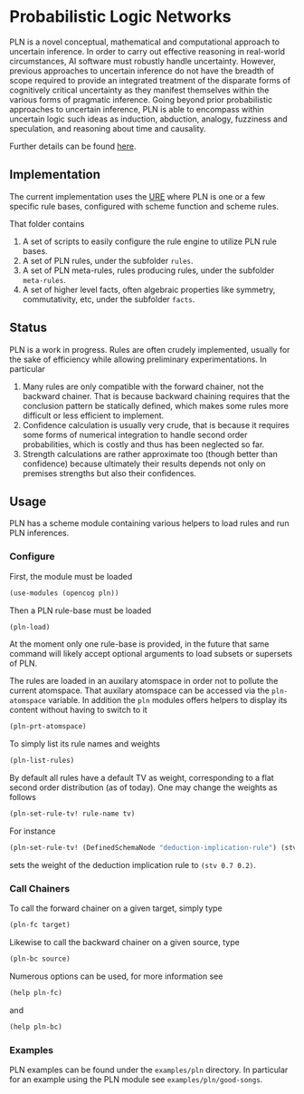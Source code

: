 # Probabilistic Logic Networks

PLN is a novel conceptual, mathematical and computational approach to uncertain
inference. In order to carry out effective reasoning in real-world
circumstances, AI software must robustly handle uncertainty. However, previous
approaches to uncertain inference do not have the breadth of scope required to
provide an integrated treatment of the disparate forms of cognitively critical
uncertainty as they manifest themselves within the various forms of pragmatic
inference. Going beyond prior probabilistic approaches to uncertain inference,
PLN is able to encompass within uncertain logic such ideas as induction,
abduction, analogy, fuzziness and speculation, and reasoning about time and
causality.

Further details can be found [here](http://wiki.opencog.org/wikihome/index.php/PLN).

## Implementation

The current implementation uses the
[URE](https://github.com/opencog/atomspace/tree/master/opencog/ure)
where PLN is one or a few specific rule bases, configured with scheme
function and scheme rules.

That folder contains

1. A set of scripts to easily configure the rule engine to utilize PLN
   rule bases.
2. A set of PLN rules, under the subfolder `rules`.
3. A set of PLN meta-rules, rules producing rules, under the subfolder
   `meta-rules`.
4. A set of higher level facts, often algebraic properties like
   symmetry, commutativity, etc, under the subfolder `facts`.

## Status

PLN is a work in progress. Rules are often crudely implemented,
usually for the sake of efficiency while allowing preliminary
experimentations. In particular

1. Many rules are only compatible with the forward chainer, not the
   backward chainer. That is because backward chaining requires that
   the conclusion pattern be statically defined, which makes some
   rules more difficult or less efficient to implement.
2. Confidence calculation is usually very crude, that is because it
   requires some forms of numerical integration to handle second order
   probabilities, which is costly and thus has been neglected so far.
3. Strength calculations are rather approximate too (though better
   than confidence) because ultimately their results depends not only
   on premises strengths but also their confidences.

## Usage

PLN has a scheme module containing various helpers to load rules and
run PLN inferences.

### Configure

First, the module must be loaded

```scheme
(use-modules (opencog pln))
```

Then a PLN rule-base must be loaded

```scheme
(pln-load)
```

At the moment only one rule-base is provided, in the future that same
command will likely accept optional arguments to load subsets or
supersets of PLN.

The rules are loaded in an auxilary atomspace in order not to pollute
the current atomspace. That auxilary atomspace can be accessed via the
`pln-atomspace` variable. In addition the `pln` modules offers helpers
to display its content without having to switch to it

```scheme
(pln-prt-atomspace)
```

To simply list its rule names and weights

```scheme
(pln-list-rules)
```

By default all rules have a default TV as weight, corresponding to a
flat second order distribution (as of today). One may change the
weights as follows

```scheme
(pln-set-rule-tv! rule-name tv)
```

For instance

```scheme
(pln-set-rule-tv! (DefinedSchemaNode "deduction-implication-rule") (stv 0.7 0.2))
```

sets the weight of the deduction implication rule to `(stv 0.7 0.2)`.

### Call Chainers

To call the forward chainer on a given target, simply type

```scheme
(pln-fc target)
```

Likewise to call the backward chainer on a given source, type

```scheme
(pln-bc source)
```

Numerous options can be used, for more information see

```scheme
(help pln-fc)
```

and

```scheme
(help pln-bc)
```

### Examples

PLN examples can be found under the `examples/pln` directory. In
particular for an example using the PLN module see
`examples/pln/good-songs`.
